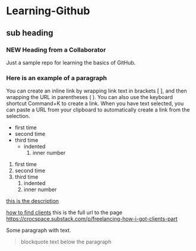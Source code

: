 # Learning-Github
## sub heading
### NEW Heading from a Collaborator

Just a sample repo for learning the basics of GitHub.

### Here is an example of a paragraph

You can create an inline link by wrapping link text in brackets [ ], and then wrapping the URL in parentheses ( ). You can also use the keyboard shortcut Command+K to create a link. When you have text selected, you can paste a URL from your clipboard to automatically create a link from the selection.

- first time
- second time
- third time
  - indented
    1. inner number

1. first time
1. second time
1. third time
   1. indented
     1. inner number   


[this is the description](http://www.github.com)

[ how to find clients](https://crocspace.substack.com/p/freelancing-how-i-got-clients-part)
this is the full url to the page
https://crocspace.substack.com/p/freelancing-how-i-got-clients-part

Some paragraph with text.
> blockquote text below the paragraph

